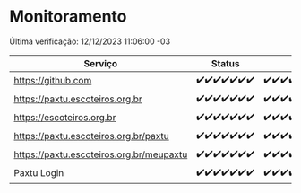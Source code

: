 # Monitoramento

Última verificação: 12/12/2023 11:06:00 -03

|Serviço|Status|Últimas 24h|
|---|---|---|
|https://github.com|<span title="2023-12-05: OK=24">✔️</span><span title="2023-12-06: OK=23">✔️</span><span title="2023-12-07: OK=24">✔️</span><span title="2023-12-08: OK=24">✔️</span><span title="2023-12-09: OK=24">✔️</span><span title="2023-12-10: OK=24">✔️</span><span title="2023-12-11: OK=14">✔️</span>|<span title="11/12/2023 11:06:00 -03 : 200">✔️</span><span title="11/12/2023 12:06:00 -03 : 200">✔️</span><span title="11/12/2023 13:08:00 -03 : 200">✔️</span><span title="11/12/2023 14:05:00 -03 : 200">✔️</span><span title="11/12/2023 15:08:00 -03 : 200">✔️</span><span title="11/12/2023 16:03:00 -03 : 200">✔️</span><span title="11/12/2023 17:07:00 -03 : 200">✔️</span><span title="11/12/2023 18:05:00 -03 : 200">✔️</span><span title="11/12/2023 19:06:00 -03 : 200">✔️</span><span title="11/12/2023 20:06:00 -03 : 200">✔️</span><span title="11/12/2023 21:31:00 -03 : 200">✔️</span><span title="11/12/2023 22:49:00 -03 : 200">✔️</span><span title="11/12/2023 23:22:00 -03 : 200">✔️</span><span title="12/12/2023 00:07:00 -03 : 200">✔️</span><span title="12/12/2023 01:08:00 -03 : 200">✔️</span><span title="12/12/2023 02:06:00 -03 : 200">✔️</span><span title="12/12/2023 03:08:00 -03 : 200">✔️</span><span title="12/12/2023 04:06:00 -03 : 200">✔️</span><span title="12/12/2023 05:09:00 -03 : 200">✔️</span><span title="12/12/2023 06:06:00 -03 : 200">✔️</span><span title="12/12/2023 07:07:00 -03 : 200">✔️</span><span title="12/12/2023 08:04:00 -03 : 200">✔️</span><span title="12/12/2023 09:11:00 -03 : 200">✔️</span><span title="12/12/2023 10:09:00 -03 : 200">✔️</span><span title="12/12/2023 11:06:00 -03 : 200">✔️</span>|
|https://paxtu.escoteiros.org.br|<span title="2023-12-05: OK=24">✔️</span><span title="2023-12-06: OK=23">✔️</span><span title="2023-12-07: OK=24">✔️</span><span title="2023-12-08: OK=24">✔️</span><span title="2023-12-09: OK=24">✔️</span><span title="2023-12-10: OK=24">✔️</span><span title="2023-12-11: OK=14">✔️</span>|<span title="11/12/2023 11:06:00 -03 : 200">✔️</span><span title="11/12/2023 12:06:00 -03 : 200">✔️</span><span title="11/12/2023 13:08:00 -03 : 200">✔️</span><span title="11/12/2023 14:05:00 -03 : 200">✔️</span><span title="11/12/2023 15:08:00 -03 : 200">✔️</span><span title="11/12/2023 16:03:00 -03 : 200">✔️</span><span title="11/12/2023 17:07:00 -03 : 200">✔️</span><span title="11/12/2023 18:05:00 -03 : 200">✔️</span><span title="11/12/2023 19:06:00 -03 : 200">✔️</span><span title="11/12/2023 20:06:00 -03 : 200">✔️</span><span title="11/12/2023 21:31:00 -03 : 200">✔️</span><span title="11/12/2023 22:49:00 -03 : 200">✔️</span><span title="11/12/2023 23:22:00 -03 : 200">✔️</span><span title="12/12/2023 00:07:00 -03 : 200">✔️</span><span title="12/12/2023 01:08:00 -03 : 200">✔️</span><span title="12/12/2023 02:06:00 -03 : 200">✔️</span><span title="12/12/2023 03:08:00 -03 : 200">✔️</span><span title="12/12/2023 04:06:00 -03 : 200">✔️</span><span title="12/12/2023 05:09:00 -03 : 200">✔️</span><span title="12/12/2023 06:06:00 -03 : 200">✔️</span><span title="12/12/2023 07:07:00 -03 : 200">✔️</span><span title="12/12/2023 08:04:00 -03 : 200">✔️</span><span title="12/12/2023 09:11:00 -03 : 200">✔️</span><span title="12/12/2023 10:09:00 -03 : 200">✔️</span><span title="12/12/2023 11:06:00 -03 : 200">✔️</span>|
|https://escoteiros.org.br|<span title="2023-12-05: OK=24">✔️</span><span title="2023-12-06: OK=23">✔️</span><span title="2023-12-07: OK=24">✔️</span><span title="2023-12-08: OK=24">✔️</span><span title="2023-12-09: OK=24">✔️</span><span title="2023-12-10: OK=24">✔️</span><span title="2023-12-11: OK=14">✔️</span>|<span title="11/12/2023 11:06:00 -03 : 200">✔️</span><span title="11/12/2023 12:06:00 -03 : 200">✔️</span><span title="11/12/2023 13:08:00 -03 : 200">✔️</span><span title="11/12/2023 14:05:00 -03 : 200">✔️</span><span title="11/12/2023 15:08:00 -03 : 200">✔️</span><span title="11/12/2023 16:03:00 -03 : 200">✔️</span><span title="11/12/2023 17:07:00 -03 : 200">✔️</span><span title="11/12/2023 18:05:00 -03 : 200">✔️</span><span title="11/12/2023 19:06:00 -03 : 200">✔️</span><span title="11/12/2023 20:06:00 -03 : 200">✔️</span><span title="11/12/2023 21:31:00 -03 : 200">✔️</span><span title="11/12/2023 22:49:00 -03 : 200">✔️</span><span title="11/12/2023 23:22:00 -03 : 200">✔️</span><span title="12/12/2023 00:07:00 -03 : 200">✔️</span><span title="12/12/2023 01:08:00 -03 : 200">✔️</span><span title="12/12/2023 02:06:00 -03 : 200">✔️</span><span title="12/12/2023 03:08:00 -03 : 200">✔️</span><span title="12/12/2023 04:06:00 -03 : 200">✔️</span><span title="12/12/2023 05:09:00 -03 : 200">✔️</span><span title="12/12/2023 06:06:00 -03 : 200">✔️</span><span title="12/12/2023 07:07:00 -03 : 200">✔️</span><span title="12/12/2023 08:04:00 -03 : 200">✔️</span><span title="12/12/2023 09:11:00 -03 : 200">✔️</span><span title="12/12/2023 10:09:00 -03 : 200">✔️</span><span title="12/12/2023 11:06:00 -03 : 200">✔️</span>|
|https://paxtu.escoteiros.org.br/paxtu|<span title="2023-12-05: OK=24">✔️</span><span title="2023-12-06: OK=23">✔️</span><span title="2023-12-07: OK=24">✔️</span><span title="2023-12-08: OK=24">✔️</span><span title="2023-12-09: OK=24">✔️</span><span title="2023-12-10: OK=24">✔️</span><span title="2023-12-11: OK=14">✔️</span>|<span title="11/12/2023 11:06:00 -03 : 200">✔️</span><span title="11/12/2023 12:06:00 -03 : 200">✔️</span><span title="11/12/2023 13:08:00 -03 : 200">✔️</span><span title="11/12/2023 14:05:00 -03 : 200">✔️</span><span title="11/12/2023 15:08:00 -03 : 200">✔️</span><span title="11/12/2023 16:03:00 -03 : 200">✔️</span><span title="11/12/2023 17:07:00 -03 : 200">✔️</span><span title="11/12/2023 18:05:00 -03 : 200">✔️</span><span title="11/12/2023 19:06:00 -03 : 200">✔️</span><span title="11/12/2023 20:06:00 -03 : 200">✔️</span><span title="11/12/2023 21:31:00 -03 : 200">✔️</span><span title="11/12/2023 22:49:00 -03 : 200">✔️</span><span title="11/12/2023 23:22:00 -03 : 200">✔️</span><span title="12/12/2023 00:07:00 -03 : 200">✔️</span><span title="12/12/2023 01:08:00 -03 : 200">✔️</span><span title="12/12/2023 02:06:00 -03 : 200">✔️</span><span title="12/12/2023 03:08:00 -03 : 200">✔️</span><span title="12/12/2023 04:06:00 -03 : 200">✔️</span><span title="12/12/2023 05:09:00 -03 : 200">✔️</span><span title="12/12/2023 06:06:00 -03 : 200">✔️</span><span title="12/12/2023 07:07:00 -03 : 200">✔️</span><span title="12/12/2023 08:04:00 -03 : 200">✔️</span><span title="12/12/2023 09:11:00 -03 : 200">✔️</span><span title="12/12/2023 10:09:00 -03 : 200">✔️</span><span title="12/12/2023 11:06:00 -03 : 200">✔️</span>|
|https://paxtu.escoteiros.org.br/meupaxtu|<span title="2023-12-05: OK=24">✔️</span><span title="2023-12-06: OK=23">✔️</span><span title="2023-12-07: OK=24">✔️</span><span title="2023-12-08: OK=24">✔️</span><span title="2023-12-09: OK=24">✔️</span><span title="2023-12-10: OK=24">✔️</span><span title="2023-12-11: OK=14">✔️</span>|<span title="11/12/2023 11:06:00 -03 : 200">✔️</span><span title="11/12/2023 12:06:00 -03 : 200">✔️</span><span title="11/12/2023 13:08:00 -03 : 200">✔️</span><span title="11/12/2023 14:05:00 -03 : 200">✔️</span><span title="11/12/2023 15:08:00 -03 : 200">✔️</span><span title="11/12/2023 16:03:00 -03 : 200">✔️</span><span title="11/12/2023 17:07:00 -03 : 200">✔️</span><span title="11/12/2023 18:05:00 -03 : 200">✔️</span><span title="11/12/2023 19:06:00 -03 : 200">✔️</span><span title="11/12/2023 20:06:00 -03 : 200">✔️</span><span title="11/12/2023 21:31:00 -03 : 200">✔️</span><span title="11/12/2023 22:49:00 -03 : 200">✔️</span><span title="11/12/2023 23:22:00 -03 : 200">✔️</span><span title="12/12/2023 00:07:00 -03 : 200">✔️</span><span title="12/12/2023 01:08:00 -03 : 200">✔️</span><span title="12/12/2023 02:06:00 -03 : 200">✔️</span><span title="12/12/2023 03:08:00 -03 : 200">✔️</span><span title="12/12/2023 04:06:00 -03 : 200">✔️</span><span title="12/12/2023 05:09:00 -03 : 200">✔️</span><span title="12/12/2023 06:06:00 -03 : 200">✔️</span><span title="12/12/2023 07:07:00 -03 : 200">✔️</span><span title="12/12/2023 08:04:00 -03 : 200">✔️</span><span title="12/12/2023 09:11:00 -03 : 200">✔️</span><span title="12/12/2023 10:09:00 -03 : 200">✔️</span><span title="12/12/2023 11:06:00 -03 : 200">✔️</span>|
|Paxtu Login|<span title="2023-12-05: OK=24">✔️</span><span title="2023-12-06: OK=23">✔️</span><span title="2023-12-07: OK=24">✔️</span><span title="2023-12-08: OK=24">✔️</span><span title="2023-12-09: OK=24">✔️</span><span title="2023-12-10: OK=24">✔️</span><span title="2023-12-11: OK=14">✔️</span>|<span title="11/12/2023 11:06:00 -03 : 200">✔️</span><span title="11/12/2023 12:06:00 -03 : 200">✔️</span><span title="11/12/2023 13:08:00 -03 : 200">✔️</span><span title="11/12/2023 14:05:00 -03 : 200">✔️</span><span title="11/12/2023 15:08:00 -03 : 200">✔️</span><span title="11/12/2023 16:03:00 -03 : 200">✔️</span><span title="11/12/2023 17:07:00 -03 : 200">✔️</span><span title="11/12/2023 18:05:00 -03 : 200">✔️</span><span title="11/12/2023 19:06:00 -03 : 200">✔️</span><span title="11/12/2023 20:06:00 -03 : 200">✔️</span><span title="11/12/2023 21:31:00 -03 : 200">✔️</span><span title="11/12/2023 22:49:00 -03 : 200">✔️</span><span title="11/12/2023 23:22:00 -03 : 200">✔️</span><span title="12/12/2023 00:07:00 -03 : 200">✔️</span><span title="12/12/2023 01:08:00 -03 : 200">✔️</span><span title="12/12/2023 02:06:00 -03 : 200">✔️</span><span title="12/12/2023 03:08:00 -03 : 200">✔️</span><span title="12/12/2023 04:06:00 -03 : 200">✔️</span><span title="12/12/2023 05:09:00 -03 : 200">✔️</span><span title="12/12/2023 06:06:00 -03 : 200">✔️</span><span title="12/12/2023 07:07:00 -03 : 200">✔️</span><span title="12/12/2023 08:04:00 -03 : 200">✔️</span><span title="12/12/2023 09:11:00 -03 : 200">✔️</span><span title="12/12/2023 10:09:00 -03 : 200">✔️</span><span title="12/12/2023 11:06:00 -03 : 200">✔️</span>|
